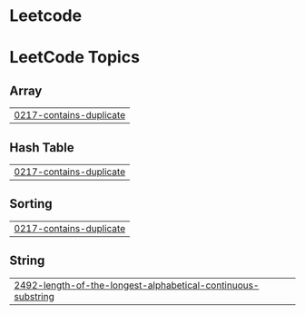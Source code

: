 # Leetcode
<!---LeetCode Topics Start-->
# LeetCode Topics
## Array
|  |
| ------- |
| [0217-contains-duplicate](https://github.com/ratheeshkumar25/Leetcode/tree/master/0217-contains-duplicate) |
## Hash Table
|  |
| ------- |
| [0217-contains-duplicate](https://github.com/ratheeshkumar25/Leetcode/tree/master/0217-contains-duplicate) |
## Sorting
|  |
| ------- |
| [0217-contains-duplicate](https://github.com/ratheeshkumar25/Leetcode/tree/master/0217-contains-duplicate) |
## String
|  |
| ------- |
| [2492-length-of-the-longest-alphabetical-continuous-substring](https://github.com/ratheeshkumar25/Leetcode/tree/master/2492-length-of-the-longest-alphabetical-continuous-substring) |
<!---LeetCode Topics End-->